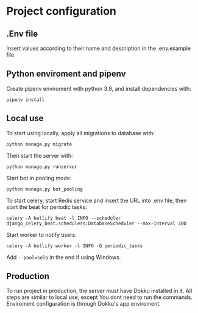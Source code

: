 # Project configuration

## .Env file

Insert values according to their name and description in the .env.example file

## Python enviroment and pipenv

Create pipenv enviroment with python 3.9, and install dependencies with:

`pipenv install`

## Local use

To start using locally, apply all migrations to database with:

`python manage.py migrate`

Then start the server with:

`python manage.py runserver`

Start bot in pooling mode:

`python manage.py bot_pooling`

To start celery, start Redis service and insert the URL into .env file, then start the beat for periodic tasks:

`celery -A bellify beat -l INFO --scheduler django_celery_beat.schedulers:DatabaseScheduler --max-interval 300`

Start worker to notify users:

`celery -A bellify worker -l INFO -Q periodic_tasks`

Add `--pool=solo` in the end if using Windows.

## Production

To run project in production, the server must have Dokku installed in it. All steps are similar to local use, except You dont need to run the commands.
Enviroment configuration is through Dokku's app enviroment.
